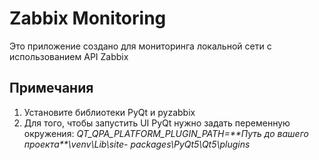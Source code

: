 # Zabbix Monitoring

Это приложение создано для мониторинга локальной сети с использованием
API Zabbix

## Примечания

1. Установите библиотеки PyQt и pyzabbix
2. Для того, чтобы запустить UI PyQt нужно задать переменную окружения: 
_QT_QPA_PLATFORM_PLUGIN_PATH=\*\*Путь до вашего проекта\*\*\venv\Lib\site-
packages\PyQt5\Qt5\plugins_
